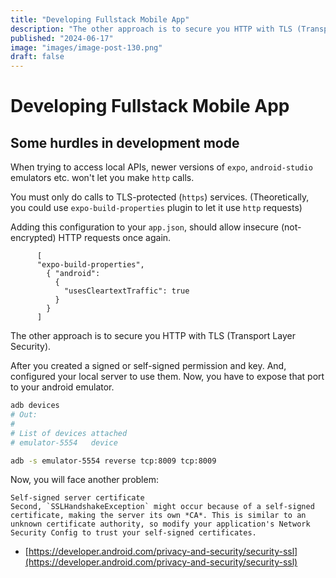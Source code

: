 ```yaml
---
title: "Developing Fullstack Mobile App"
description: "The other approach is to secure you HTTP with TLS (Transport Layer Security) After you created a signed or self-signed permission and key, configured your local server to use them. Now, you have to expose that port to your"
published: "2024-06-17"
image: "images/image-post-130.png"
draft: false
---
```


# Developing Fullstack Mobile App

## Some hurdles in development mode

When trying to access local APIs, newer versions of `expo`, `android-studio` emulators etc. won't let you make `http` calls.

You must only do calls to TLS-protected (`https`) services. (Theoretically, you could use `expo-build-properties` plugin to let it use `http` requests)

Adding this configuration to your `app.json`, should allow insecure (not-encrypted) HTTP requests once again.

```
      [
      "expo-build-properties",
        { "android":
          {
            "usesCleartextTraffic": true
          }
        }
      ]
```

The other approach is to secure you HTTP with TLS (Transport Layer Security).

After you created a signed or self-signed permission and key. And, configured your local server to use them. Now, you have to expose that port to your android emulator.

```bash
adb devices 
# Out:
#
# List of devices attached
# emulator-5554   device

adb -s emulator-5554 reverse tcp:8009 tcp:8009
```

Now, you will face another problem:

```quote
Self-signed server certificate
Second, `SSLHandshakeException` might occur because of a self-signed certificate, making the server its own *CA*. This is similar to an unknown certificate authority, so modify your application's Network Security Config to trust your self-signed certificates.
```
- [https://developer.android.com/privacy-and-security/security-ssl](https://developer.android.com/privacy-and-security/security-ssl)
